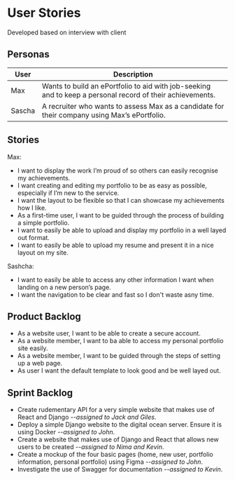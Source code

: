 # User Stories
Developed based on interview with client

## Personas
|User|Description|
|----|----------|
|Max |Wants to build an ePortfolio to aid with job-seeking and to keep a personal record of their achievements.
|Sascha|A recruiter who wants to assess Max as a candidate for their company using Max’s ePortfolio.

## Stories
Max:
* I want to display the work I’m proud of so others can easily recognise my achievements.
* I want creating and editing my portfolio to be as easy as possible, especially if I’m new to the service.
* I want the layout to be flexible so that I can showcase my achievements how I like.
* As a first-time user, I want to be guided through the process of building a simple portfolio.
* I want to easily be able to upload and display my portfolio in a well layed out format.
* I want to easily be able to upload my resume and present it in a nice layout on my site.

Sashcha:
* I want to easily be able to access any other information I want when landing on a new person’s page.
* I want the navigation to be clear and fast so I don't waste asny time.

## Product Backlog
* As a website user, I want to be able to create a secure account.
* As a website member, I want to ba able to access my personal portfolio site easily.
* As a website member, I want to be guided through the steps of setting up a web page.
* As user I want the default template to look good and be well layed out.

## Sprint Backlog
* Create rudementary API for a very simple website that makes use of React and Django --*assigned to Jack and Giles*.
* Deploy a simple Django website to the digital ocean server. Ensure it is using Docker --*assigned to John*.
* Create a website that makes use of Django and React that allows new users to be created --*assigned to Nima and Kevin*.
* Create a mockup of the four basic pages (home, new user, portfolio information, personal portfolio) using Figma --*assigned to John*.
* Investigate the use of Swagger for documentation --*assigned to Kevin*.
